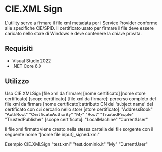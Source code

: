 # CIE.XML Sign
L'utility serve a firmare il file xml metadata per i Service Provider conforme alle specifiche CIE/SPID.
Il certificato usato per firmare il file deve essere caricato nello store di Windows e deve contenere la chiave privata.

## Requisiti
- Visual Studio 2022
- .NET Core 6.0

## Utilizzo
Uso CIE.XMLSign [file xml da firmare] [nome certificato] [nome store certificato] [scope certificato]
 [file xml da firmare]: percorso completo del file xml da firmare
 [nome certificato]: attributo CN del 'subject name' del certificato con cui cercarlo nello store
 [store certificato]: "AddressBook"
                      "AuthRoot"
                      "CertificateAuthority"
                      "My"
                      "Root"
                      "TrustedPeople"
                      "TrustedPublisher"
 [scope certificato]: "LocalMachine"
                      "CurrentUser"

Il file xml firmato viene creato nella stessa cartella del file sorgente con il seguente nome "[nome file input]_signed.xml"

Esempio
CIE.XMLSign "test.xml" "test.dominio.it" "My" "CurrentUser"
